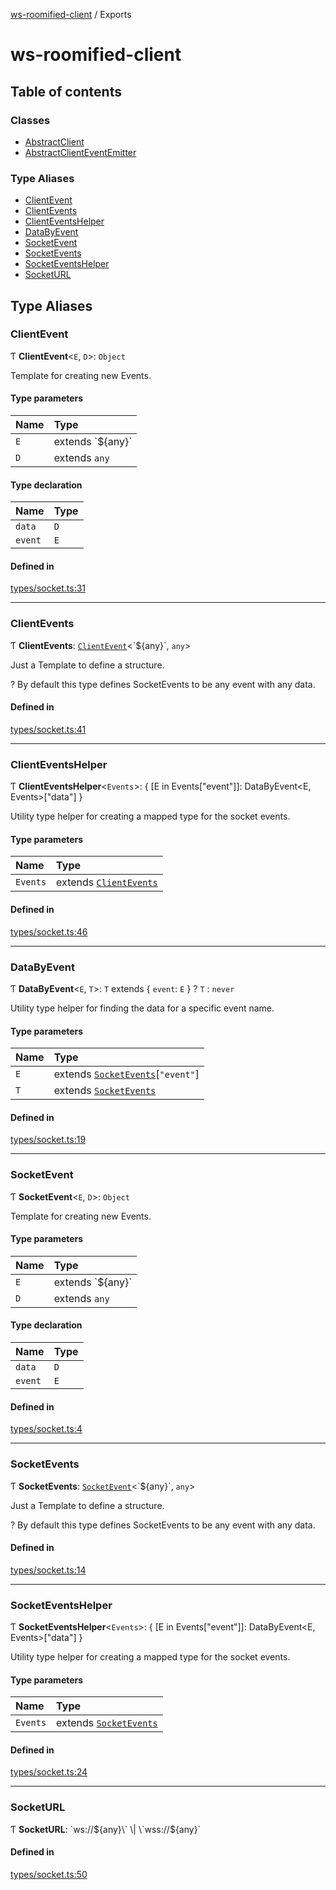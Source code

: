 [ws-roomified-client](README.md) / Exports

# ws-roomified-client

## Table of contents

### Classes

- [AbstractClient](classes/AbstractClient.md)
- [AbstractClientEventEmitter](classes/AbstractClientEventEmitter.md)

### Type Aliases

- [ClientEvent](modules.md#clientevent)
- [ClientEvents](modules.md#clientevents)
- [ClientEventsHelper](modules.md#clienteventshelper)
- [DataByEvent](modules.md#databyevent)
- [SocketEvent](modules.md#socketevent)
- [SocketEvents](modules.md#socketevents)
- [SocketEventsHelper](modules.md#socketeventshelper)
- [SocketURL](modules.md#socketurl)

## Type Aliases

### ClientEvent

Ƭ **ClientEvent**<`E`, `D`\>: `Object`

Template for creating new Events.

#### Type parameters

| Name | Type |
| :------ | :------ |
| `E` | extends \`${any}\` |
| `D` | extends `any` |

#### Type declaration

| Name | Type |
| :------ | :------ |
| `data` | `D` |
| `event` | `E` |

#### Defined in

[types/socket.ts:31](https://github.com/chrisitopherus/ws-roomified-client/blob/7f123e3/src/types/socket.ts#L31)

___

### ClientEvents

Ƭ **ClientEvents**: [`ClientEvent`](modules.md#clientevent)<\`${any}\`, `any`\>

Just a Template to define a structure.

? By default this type defines SocketEvents to be any event with any data.

#### Defined in

[types/socket.ts:41](https://github.com/chrisitopherus/ws-roomified-client/blob/7f123e3/src/types/socket.ts#L41)

___

### ClientEventsHelper

Ƭ **ClientEventsHelper**<`Events`\>: { [E in Events["event"]]: DataByEvent<E, Events\>["data"] }

Utility type helper for creating a mapped type for the socket events.

#### Type parameters

| Name | Type |
| :------ | :------ |
| `Events` | extends [`ClientEvents`](modules.md#clientevents) |

#### Defined in

[types/socket.ts:46](https://github.com/chrisitopherus/ws-roomified-client/blob/7f123e3/src/types/socket.ts#L46)

___

### DataByEvent

Ƭ **DataByEvent**<`E`, `T`\>: `T` extends { `event`: `E`  } ? `T` : `never`

Utility type helper for finding the data for a specific event name.

#### Type parameters

| Name | Type |
| :------ | :------ |
| `E` | extends [`SocketEvents`](modules.md#socketevents)[``"event"``] |
| `T` | extends [`SocketEvents`](modules.md#socketevents) |

#### Defined in

[types/socket.ts:19](https://github.com/chrisitopherus/ws-roomified-client/blob/7f123e3/src/types/socket.ts#L19)

___

### SocketEvent

Ƭ **SocketEvent**<`E`, `D`\>: `Object`

Template for creating new Events.

#### Type parameters

| Name | Type |
| :------ | :------ |
| `E` | extends \`${any}\` |
| `D` | extends `any` |

#### Type declaration

| Name | Type |
| :------ | :------ |
| `data` | `D` |
| `event` | `E` |

#### Defined in

[types/socket.ts:4](https://github.com/chrisitopherus/ws-roomified-client/blob/7f123e3/src/types/socket.ts#L4)

___

### SocketEvents

Ƭ **SocketEvents**: [`SocketEvent`](modules.md#socketevent)<\`${any}\`, `any`\>

Just a Template to define a structure.

? By default this type defines SocketEvents to be any event with any data.

#### Defined in

[types/socket.ts:14](https://github.com/chrisitopherus/ws-roomified-client/blob/7f123e3/src/types/socket.ts#L14)

___

### SocketEventsHelper

Ƭ **SocketEventsHelper**<`Events`\>: { [E in Events["event"]]: DataByEvent<E, Events\>["data"] }

Utility type helper for creating a mapped type for the socket events.

#### Type parameters

| Name | Type |
| :------ | :------ |
| `Events` | extends [`SocketEvents`](modules.md#socketevents) |

#### Defined in

[types/socket.ts:24](https://github.com/chrisitopherus/ws-roomified-client/blob/7f123e3/src/types/socket.ts#L24)

___

### SocketURL

Ƭ **SocketURL**: \`ws://${any}\` \| \`wss://${any}\`

#### Defined in

[types/socket.ts:50](https://github.com/chrisitopherus/ws-roomified-client/blob/7f123e3/src/types/socket.ts#L50)
